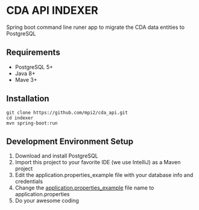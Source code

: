 # CDA API INDEXER
Spring boot command line runer app to migrate the CDA data entities to PostgreSQL

## Requirements
  - PostgreSQL 5+
  - Java 8+
  - Mave 3+

## Installation
```console
git clone https://github.com/mpi2/cda_api.git
cd indexer
mvn spring-boot:run
```

## Development Environment Setup
  1. Download and install PostgreSQL
  2. Import this project to your favorite IDE (we use IntelliJ) as a Maven project
  3. Edit the application.properties_example file with your database info and credentials
  4. Change the [application.properties_example](https://github.com/mpi2/cda_api/blob/master/indexer/src/main/resources/application.properties_example) file name to application.properties
  5. Do your awesome coding
  

